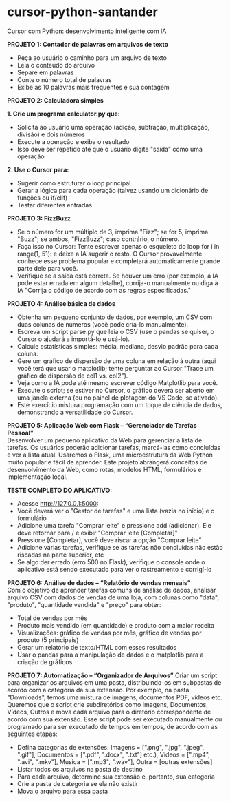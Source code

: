 # cursor-python-santander
Cursor com Python: desenvolvimento inteligente com IA

**PROJETO 1: Contador de palavras em arquivos de texto**  
- Peça ao usuário o caminho para um arquivo de texto
- Leia o conteúdo do arquivo
- Separe em palavras
- Conte o número total de palavras
- Exibe as 10 palavras mais frequentes e sua contagem


**PROJETO 2: Calculadora simples**

**1. Crie um programa calculator.py que:**
- Solicita ao usuário uma operação (adição, subtração, multiplicação, divisão) e dois números
- Execute a operação e exiba o resultado
- Isso deve ser repetido até que o usuário digite "saída" como uma operação

**2. Use o Cursor para:**
- Sugerir como estruturar o loop principal
- Gerar a lógica para cada operação (talvez usando um dicionário de funções ou if/elif)
- Testar diferentes entradas


**PROJETO 3: FizzBuzz**
- Se o número for um múltiplo de 3, imprima "Fizz"; se for 5, imprima "Buzz"; se ambos, "FizzBuzz"; caso contrário, o número.
- Faça isso no Cursor: Tente escrever apenas o esqueleto do loop for i in range(1, 51): e deixe a IA sugerir o resto. O Cursor provavelmente conhece esse problema popular e completará automaticamente grande parte dele para você.
- Verifique se a saída está correta. Se houver um erro (por exemplo, a IA pode estar errada em algum detalhe), corrija-o manualmente ou diga à IA "Corrija o código de acordo com as regras especificadas."


**PROJETO 4: Análise básica de dados**
- Obtenha um pequeno conjunto de dados, por exemplo, um CSV com duas colunas de números (você pode criá-lo manualmente).
- Escreva um script parse.py que leia o CSV (use o pandas se quiser, o Cursor o ajudará a importá-lo e usá-lo).
- Calcule estatísticas simples: média, mediana, desvio padrão para cada coluna.
- Gere um gráfico de dispersão de uma coluna em relação à outra (aqui você terá que usar o matplotlib; tente perguntar ao Cursor "Trace um gráfico de dispersão de col1 vs. col2").
- Veja como a IA pode até mesmo escrever código Matplotlib para você.
- Execute o script; se estiver no Cursor, o gráfico deverá ser aberto em uma janela externa (ou no painel de plotagem do VS Code, se ativado).
- Este exercício mistura programação com um toque de ciência de dados, demonstrando a versatilidade do Cursor.


**PROJETO 5: Aplicação Web com Flask – “Gerenciador de Tarefas Pessoal”**  
Desenvolver um pequeno aplicativo da Web para gerenciar a lista de tarefas. Os usuários poderão adicionar tarefas, marcá-las como concluídas e ver a lista atual. Usaremos o Flask, uma microestrutura da Web Python muito popular e fácil de aprender. Este projeto abrangerá conceitos de desenvolvimento da Web, como rotas, modelos HTML, formulários e implementação local.

**TESTE COMPLETO DO APLICATIVO:**
- Acesse http://127.0.0.1:5000:
- Você deverá ver o "Gestor de tarefas" e uma lista (vazia no início) e o formulário
- Adicione uma tarefa "Comprar leite" e pressione add (adicionar). Ele deve retornar para / e exibir "Comprar leite [Completar]"
- Pressione [Completar], você deve riscar a opção "Comprar leite"
- Adicione várias tarefas, verifique se as tarefas não concluídas não estão riscadas na parte superior, etc
- Se algo der errado (erro 500 no Flask), verifique o console onde o aplicativo está sendo executado para ver o rastreamento e corrigí-lo


**PROJETO 6: Análise de dados – “Relatório de vendas mensais”**  
Com o objetivo de aprender tarefas comuns de análise de dados, analisar arquivo CSV com dados de vendas de uma loja, com colunas como "data", "produto", "quantidade vendida" e "preço" para obter:  
- Total de vendas por mês
- Produto mais vendido (em quantidade) e produto com a maior receita
- Visualizações: gráfico de vendas por mês, gráfico de vendas por produto (5 principais)
- Gerar um relatório de texto/HTML com esses resultados
- Usar o pandas para a manipulação de dados e o matplotlib para a criação de gráficos


**PROJETO 7: Automatização – “Organizador de Arquivos”**
Criar um script para organizar os arquivos em uma pasta, distribuindo-os em subpastas de acordo com a categoria da sua extensão. Por exemplo, na pasta "Downloads", temos uma mistura de imagens, documentos PDF, vídeos etc. Queremos que o script crie subdiretórios como Imagens, Documentos, Vídeos, Outros e mova cada arquivo para o diretório correspondente de acordo com sua extensão. Esse script pode ser executado manualmente ou programado para ser executado de tempos em tempos, de acordo com as seguintes etapas:
- Defina categorias de extensões: Imagens = [".png", ".jpg", ".jpeg", ".gif"], Documentos = [".pdf", ".docx", ".txt"] etc.), Videos = [".mp4", ".avi", ".mkv"], Musica = [".mp3", ".wav"], Outra = [outras extensões]
- Listar todos os arquivos na pasta de destino
- Para cada arquivo, determine sua extensão e, portanto, sua categoria
- Crie a pasta de categoria se ela não existir
- Mova o arquivo para essa pasta
